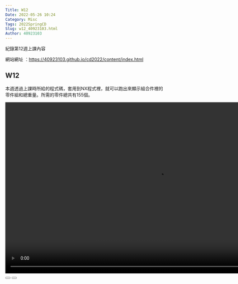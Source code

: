 ```yaml
---
Title: W12
Date: 2022-05-26 10:24
Category: Misc
Tags: 2022SpringCD
Slug: w12_40923103.html
Author: 40923103
---
```


紀錄第12週上課內容

<!-- PELICAN_END_SUMMARY -->

網站網址 ：https://40923103.github.io/cd2022/content/index.html 

W12
----
本週透過上課時所給的程式碼，套用到NX程式裡，就可以跑出來顯示組合件裡的零件組和總重量。所需的零件總共有155個。

<link rel="stylesheet" type="text/css" href="./../cmsimde/static/winkPlayer.css"></p>
<script type="text/javascript" src="./../cmsimde/static/winkPlayer.js"></script><script>
<script>
var winkVideoData = {
dataVersion: 1,
frameRate: 20,
buttonFrameLength: 10,
buttonFrameOffset: 5,
frameStops: {
},
};
</script>
<div class="winkVideoContainerClass"><video width="960" height="540" class="winkVideoClass" data-dirname="/static" data-varname="winkVideoData">
<source src="https://40923103.github.io/cd2022/downloads/w12startup.mp4" type="video/mp4" /></video>
<div class="winkVideoOverlayClass"></div>
<div class="winkVideoControlBarClass"><button class="winkVideoControlBarPlayButtonClass"></button> <button class="winkVideoControlBarPauseButtonClass"></button>
<div class="winkVideoControlBarProgressLeftClass"></div>
<div class="winkVideoControlBarProgressEmptyMiddleClass"></div>
<div class="winkVideoControlBarProgressRightClass"></div>
<div class="winkVideoControlBarProgressFilledMiddleClass"></div>
<div class="winkVideoControlBarProgressThumbClass"></div>
</div>
<div class="winkVideoPlayOverlayClass"></div>
</div>

